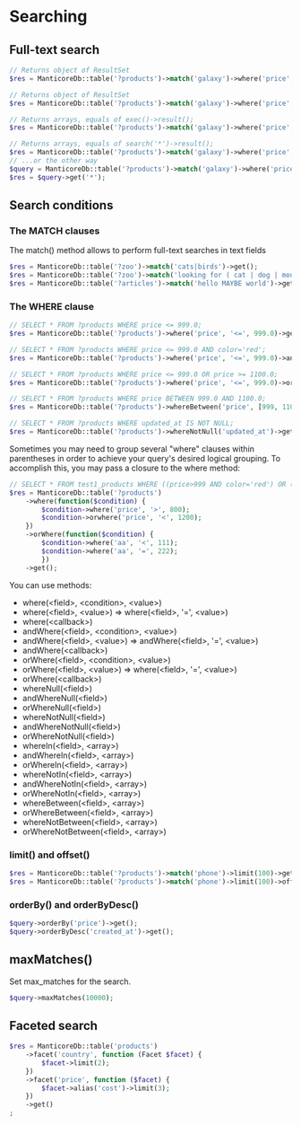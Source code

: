 # Searching

## Full-text search

```php
// Returns object of ResultSet
$res = ManticoreDb::table('?products')->match('galaxy')->where('price', '>', 1100)->exec();

// Returns object of ResultSet
$res = ManticoreDb::table('?products')->match('galaxy')->where('price', '>', 1100)->search('*');

// Returns arrays, equals of exec()->result();
$res = ManticoreDb::table('?products')->match('galaxy')->where('price', '>', 1100)->get();

// Returns arrays, equals of search('*')->result();
$res = ManticoreDb::table('?products')->match('galaxy')->where('price', '>', 1100)->get('*');
// ...or the other way
$query = ManticoreDb::table('?products')->match('galaxy')->where('price', '>', 1100);
$res = $query->get('*');
```

## Search conditions

### The MATCH clauses
The match() method allows to perform full-text searches in text fields
```php
$res = ManticoreDb::table('?zoo')->match('cats|birds')->get();
$res = ManticoreDb::table('?zoo')->match('looking for ( cat | dog | mouse )')->get();
$res = ManticoreDb::table('?articles')->match('hello MAYBE world')->get();
```

### The WHERE clause

```php
// SELECT * FROM ?products WHERE price <= 999.0;
$res = ManticoreDb::table('?products')->where('price', '<=', 999.0)->get();

// SELECT * FROM ?products WHERE price <= 999.0 AND color='red';
$res = ManticoreDb::table('?products')->where('price', '<=', 999.0)->andWhere('color', '=', 'red')->get();

// SELECT * FROM ?products WHERE price <= 999.0 OR price >= 1100.0;
$res = ManticoreDb::table('?products')->where('price', '<=', 999.0)->orWhere('price', '>=', 1100)->get();

// SELECT * FROM ?products WHERE price BETWEEN 999.0 AND 1100.0;
$res = ManticoreDb::table('?products')->whereBetween('price', [999, 1100])->get();

// SELECT * FROM ?products WHERE updated_at IS NOT NULL;
$res = ManticoreDb::table('?products')->whereNotNull('updated_at')->get();
```
Sometimes you may need to group several "where" clauses within parentheses in order to achieve your query's desired logical grouping.
To accomplish this, you may pass a closure to the where method:
```php
// SELECT * FROM test1_products WHERE ((price>999 AND color='red') OR (price<999 AND color='green'))
$res = ManticoreDb::table('?products')
    ->where(function($condition) {
        $condition->where('price', '>', 800);
        $condition->orwhere('price', '<', 1200);
    })
    ->orWhere(function($condition) {
        $condition->where('aa', '<', 111);
        $condition->where('aa', '=', 222);
        })
    ->get();

```
You can use methods:
* where(\<field>, \<condition>, \<value>)
* where(\<field>, \<value>) => where(\<field>, '=', \<value>)
* where(\<callback>)
* andWhere(\<field>, \<condition>, \<value>)
* andWhere(\<field>, \<value>) => andWhere(\<field>, '=', \<value>)
* andWhere(\<callback>)
* orWhere(\<field>, \<condition>, \<value>)
* orWhere(\<field>, \<value>) => where(\<field>, '=', \<value>)
* orWhere(\<callback>)
* whereNull(\<field>)
* andWhereNull(\<field>)
* orWhereNull(\<field>)
* whereNotNull(\<field>)
* andWhereNotNull(\<field>)
* orWhereNotNull(\<field>)
* whereIn(\<field>, \<array>)
* andWhereIn(\<field>, \<array>)
* orWhereIn(\<field>, \<array>)
* whereNotIn(\<field>, \<array>)
* andWhereNotIn(\<field>, \<array>)
* orWhereNotIn(\<field>, \<array>)
* whereBetween(\<field>, \<array>)
* orWhereBetween(\<field>, \<array>)
* whereNotBetween(\<field>, \<array>)
* orWhereNotBetween(\<field>, \<array>)


### limit() and offset()
```php
$res = ManticoreDb::table('?products')->match('phone')->limit(100)->get();
$res = ManticoreDb::table('?products')->match('phone')->limit(100)->offset(500)->get();
```

### orderBy() and orderByDesc()
```php
$query->orderBy('price')->get();
$query->orderByDesc('created_at')->get();
```

## maxMatches()
Set max_matches for the search.
```php
$query->maxMatches(10000);
```

## Faceted search

```php
$res = ManticoreDb::table('products')
    ->facet('country', function (Facet $facet) {
        $facet->limit(2);
    })
    ->facet('price', function ($facet) {
        $facet->alias('cost')->limit(3);
    })
    ->get()
;
```
